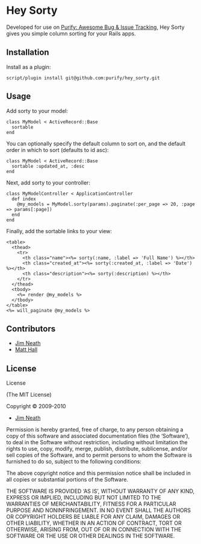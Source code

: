 # Hey Sorty

Developed for use on [Purify: Awesome Bug & Issue Tracking][1], Hey Sorty gives you simple column sorting for your Rails apps.

## Installation

Install as a plugin:

    script/plugin install git@github.com:purify/hey_sorty.git

## Usage

Add sorty to your model:

    class MyModel < ActiveRecord::Base
      sortable
    end

You can optionally specify the default column to sort on, and the default order in which to sort (defaults to id asc):

    class MyModel < ActiveRecord::Base
      sortable :updated_at, :desc
    end

Next, add sorty to your controller:

    class MyModelController < ApplicationController
      def index
        @my_models = MyModel.sorty(params).paginate(:per_page => 20, :page => params[:page])
      end
    end

Finally, add the sortable links to your view:

    <table>
      <thead>
        <tr>
          <th class="name"><%= sorty(:name, :label => 'Full Name') %></th>
          <th class="created_at"><%= sorty(:created_at, :label => 'Date') %></th>
          <th class="description"><%= sorty(:description) %></th>
        </tr>
      </thead>
      <tbody>
        <%= render @my_models %>
      </tbody>
    </table>
    <%= will_paginate @my_models %>


## Contributors

* [Jim Neath][2]
* [Matt Hall][3]

## License

License

(The MIT License)

Copyright &copy; 2009-2010

* [Jim Neath][2]

Permission is hereby granted, free of charge, to any person obtaining a copy of this software and associated documentation files (the ‘Software’), to deal in the Software without restriction, including without limitation the rights to use, copy, modify, merge, publish, distribute, sublicense, and/or sell copies of the Software, and to permit persons to whom the Software is furnished to do so, subject to the following conditions:

The above copyright notice and this permission notice shall be included in all copies or substantial portions of the Software.

THE SOFTWARE IS PROVIDED ‘AS IS’, WITHOUT WARRANTY OF ANY KIND, EXPRESS OR IMPLIED, INCLUDING BUT NOT LIMITED TO THE WARRANTIES OF MERCHANTABILITY, FITNESS FOR A PARTICULAR PURPOSE AND NONINFRINGEMENT. IN NO EVENT SHALL THE AUTHORS OR COPYRIGHT HOLDERS BE LIABLE FOR ANY CLAIM, DAMAGES OR OTHER LIABILITY, WHETHER IN AN ACTION OF CONTRACT, TORT OR OTHERWISE, ARISING FROM, OUT OF OR IN CONNECTION WITH THE SOFTWARE OR THE USE OR OTHER DEALINGS IN THE SOFTWARE.


[1]:http://purifyapp.com
[2]:http://jimneath.org
[3]:http://codebeef.com